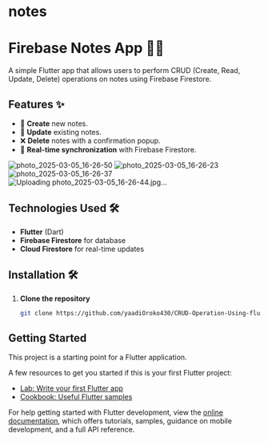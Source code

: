 # notes
# Firebase Notes App 📒🔥

A simple Flutter app that allows users to perform CRUD (Create, Read, Update, Delete) operations on notes using Firebase Firestore.

## Features ✨
- 📝 **Create** new notes.
- 🔄 **Update** existing notes.
- ❌ **Delete** notes with a confirmation popup.
- 📡 **Real-time synchronization** with Firebase Firestore.

![photo_2025-03-05_16-26-50](https://github.com/user-attachments/assets/93ba7f34-2f5b-4bcd-8595-f57f90af6ccb)
![photo_2025-03-05_16-26-23](https://github.com/user-attachments/assets/34eb33bc-bc70-4f2a-997a-67ed6449be56)
![photo_2025-03-05_16-26-37](https://github.com/user-attachments/assets/4dc41972-0962-4660-98aa-d0dc564a7ae6)
![Uploading photo_2025-03-05_16-26-44.jpg…]()





## Technologies Used 🛠️
- **Flutter** (Dart)
- **Firebase Firestore** for database
- **Cloud Firestore** for real-time updates

## Installation 🛠️
1. **Clone the repository**
   ```bash
   git clone https://github.com/yaadiOroko430/CRUD-Operation-Using-flutter-and-firebase.git


## Getting Started

This project is a starting point for a Flutter application.

A few resources to get you started if this is your first Flutter project:

- [Lab: Write your first Flutter app](https://docs.flutter.dev/get-started/codelab)
- [Cookbook: Useful Flutter samples](https://docs.flutter.dev/cookbook)

For help getting started with Flutter development, view the
[online documentation](https://docs.flutter.dev/), which offers tutorials,
samples, guidance on mobile development, and a full API reference.
